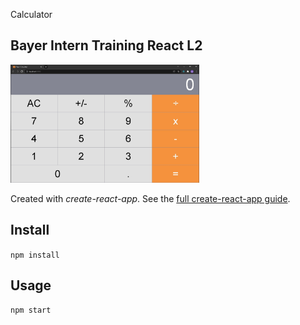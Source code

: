 Calculator

Bayer Intern Training React L2
---
<img src="FrontSample.jpg" width="60%" height="60%" />

Created with *create-react-app*. See the [full create-react-app guide](https://github.com/facebookincubator/create-react-app/blob/master/packages/react-scripts/template/README.md).


Install
---

`npm install`



Usage
---

`npm start`
